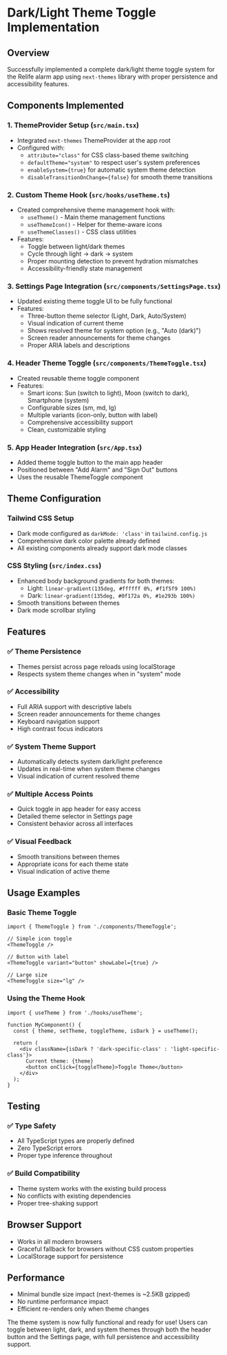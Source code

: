 # Dark/Light Theme Toggle Implementation

## Overview
Successfully implemented a complete dark/light theme toggle system for the Relife alarm app using `next-themes` library with proper persistence and accessibility features.

## Components Implemented

### 1. ThemeProvider Setup (`src/main.tsx`)
- Integrated `next-themes` ThemeProvider at the app root
- Configured with:
  - `attribute="class"` for CSS class-based theme switching
  - `defaultTheme="system"` to respect user's system preferences
  - `enableSystem={true}` for automatic system theme detection
  - `disableTransitionOnChange={false}` for smooth theme transitions

### 2. Custom Theme Hook (`src/hooks/useTheme.ts`)
- Created comprehensive theme management hook with:
  - `useTheme()` - Main theme management functions
  - `useThemeIcon()` - Helper for theme-aware icons
  - `useThemeClasses()` - CSS class utilities
- Features:
  - Toggle between light/dark themes
  - Cycle through light → dark → system
  - Proper mounting detection to prevent hydration mismatches
  - Accessibility-friendly state management

### 3. Settings Page Integration (`src/components/SettingsPage.tsx`)
- Updated existing theme toggle UI to be fully functional
- Features:
  - Three-button theme selector (Light, Dark, Auto/System)
  - Visual indication of current theme
  - Shows resolved theme for system option (e.g., "Auto (dark)")
  - Screen reader announcements for theme changes
  - Proper ARIA labels and descriptions

### 4. Header Theme Toggle (`src/components/ThemeToggle.tsx`)
- Created reusable theme toggle component
- Features:
  - Smart icons: Sun (switch to light), Moon (switch to dark), Smartphone (system)
  - Configurable sizes (sm, md, lg)
  - Multiple variants (icon-only, button with label)
  - Comprehensive accessibility support
  - Clean, customizable styling

### 5. App Header Integration (`src/App.tsx`)
- Added theme toggle button to the main app header
- Positioned between "Add Alarm" and "Sign Out" buttons
- Uses the reusable ThemeToggle component

## Theme Configuration

### Tailwind CSS Setup
- Dark mode configured as `darkMode: 'class'` in `tailwind.config.js`
- Comprehensive dark color palette already defined
- All existing components already support dark mode classes

### CSS Styling (`src/index.css`)
- Enhanced body background gradients for both themes:
  - Light: `linear-gradient(135deg, #ffffff 0%, #f1f5f9 100%)`
  - Dark: `linear-gradient(135deg, #0f172a 0%, #1e293b 100%)`
- Smooth transitions between themes
- Dark mode scrollbar styling

## Features

### ✅ Theme Persistence
- Themes persist across page reloads using localStorage
- Respects system theme changes when in "system" mode

### ✅ Accessibility
- Full ARIA support with descriptive labels
- Screen reader announcements for theme changes
- Keyboard navigation support
- High contrast focus indicators

### ✅ System Theme Support
- Automatically detects system dark/light preference
- Updates in real-time when system theme changes
- Visual indication of current resolved theme

### ✅ Multiple Access Points
- Quick toggle in app header for easy access
- Detailed theme selector in Settings page
- Consistent behavior across all interfaces

### ✅ Visual Feedback
- Smooth transitions between themes
- Appropriate icons for each theme state
- Visual indication of active theme

## Usage Examples

### Basic Theme Toggle
```tsx
import { ThemeToggle } from './components/ThemeToggle';

// Simple icon toggle
<ThemeToggle />

// Button with label
<ThemeToggle variant="button" showLabel={true} />

// Large size
<ThemeToggle size="lg" />
```

### Using the Theme Hook
```tsx
import { useTheme } from './hooks/useTheme';

function MyComponent() {
  const { theme, setTheme, toggleTheme, isDark } = useTheme();
  
  return (
    <div className={isDark ? 'dark-specific-class' : 'light-specific-class'}>
      Current theme: {theme}
      <button onClick={toggleTheme}>Toggle Theme</button>
    </div>
  );
}
```

## Testing

### ✅ Type Safety
- All TypeScript types are properly defined
- Zero TypeScript errors
- Proper type inference throughout

### ✅ Build Compatibility
- Theme system works with the existing build process
- No conflicts with existing dependencies
- Proper tree-shaking support

## Browser Support
- Works in all modern browsers
- Graceful fallback for browsers without CSS custom properties
- LocalStorage support for persistence

## Performance
- Minimal bundle size impact (next-themes is ~2.5KB gzipped)
- No runtime performance impact
- Efficient re-renders only when theme changes

The theme system is now fully functional and ready for use! Users can toggle between light, dark, and system themes through both the header button and the Settings page, with full persistence and accessibility support.
